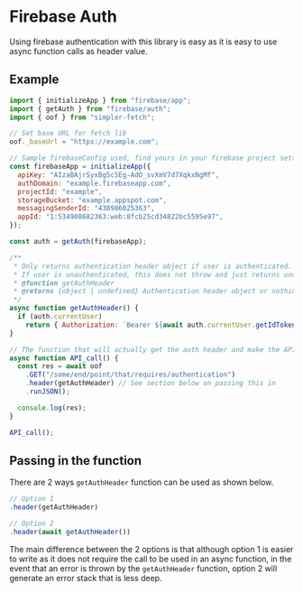 # Firebase Auth
Using firebase authentication with this library is easy as it is easy to use async function calls as header value.

## Example
```javascript
import { initializeApp } from "firebase/app";
import { getAuth } from "firebase/auth";
import { oof } from "simpler-fetch";

// Set base URL for fetch lib
oof._baseUrl = "https://example.com";

// Sample firebaseConfig used, find yours in your firebase project settings
const firebaseApp = initializeApp({
  apiKey: "AIzaBAjrSyxBg5cSEg-AdO_svXmV7d7XqkxNgMf",
  authDomain: "example.firebaseapp.com",
  projectId: "example",
  storageBucket: "example.appspot.com",
  messagingSenderId: "438986025363",
  appId: "1:534908682363:web:8fcb25cd34822bc5595e97",
});

const auth = getAuth(firebaseApp);

/**
 * Only returns authentication header object if user is authenticated.
 * If user is unauthenticated, this does not throw and just returns undefined.
 * @function getAuthHeader
 * @returns {object | undefined} Authentication header object or nothing.
 */
async function getAuthHeader() {
  if (auth.currentUser)
    return { Authorization: `Bearer ${await auth.currentUser.getIdToken()}` };
}

// The function that will actually get the auth header and make the API call
async function API_call() {
  const res = await oof
    .GET("/some/end/point/that/requires/authentication")
    .header(getAuthHeader) // See section below on passing this in
    .runJSON();

  console.log(res);
}

API_call();
```


## Passing in the function
There are 2 ways `getAuthHeader` function can be used as shown below.
```javascript
// Option 1
.header(getAuthHeader)

// Option 2
.header(await getAuthHeader())
```

The main difference between the 2 options is that although option 1 is easier to write as it does not require the call to be used in an async function, in the event that an error is thrown by the `getAuthHeader` function, option 2 will generate an error stack that is less deep.